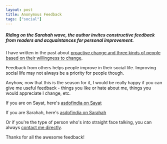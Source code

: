 ```yaml
---
layout: post
title: Anonymous Feedback
tags: ["social"]
---
```

##### Riding on the Sarahah wave, the author invites constructive feedback from readers and acquaintances for personal improvement. #####

I have written in the past about [proactive change and three kinds of people based on their willingness to change](http://blog.learnlearn.in/2012/07/proactive-change.html).

Feedback from others helps people improve in their social life. Improving social life may not always be a priority for people though.

Anyhow, now that this is the season for it, I would be really happy if you can give me useful feedback - things you like or hate about me, things you would appreciate I change, etc.

If you are on Sayat, here's [asdofindia on Sayat](https://sayat.me/asdofindia/)

If you are Sarahah, here's [asdofindia on Sarahah](https://asdofindia.sarahah.com/)

Or if you're the type of person who's into straight face talking, you can always [contact me directly](/about/#contact).

Thanks for all the awesome feedback!